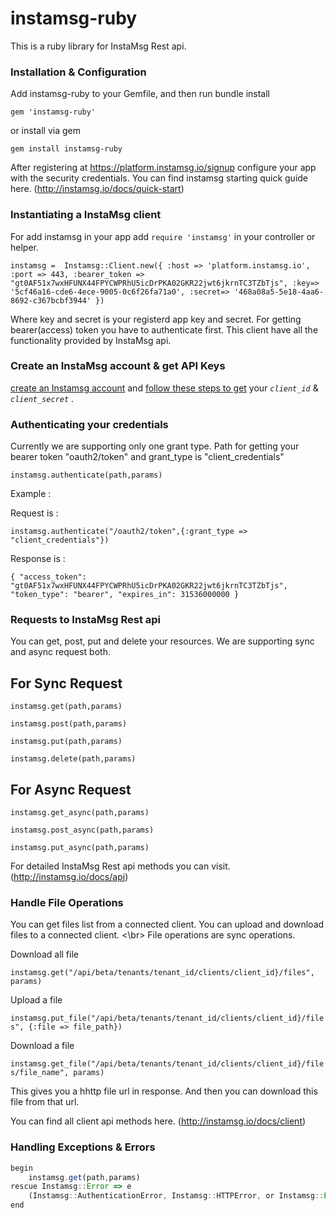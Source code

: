 # instamsg-ruby
This is a ruby library for InstaMsg Rest api.

### Installation & Configuration

Add instamsg-ruby to your Gemfile, and then run bundle install

`gem 'instamsg-ruby'`

or install via gem

`gem install instamsg-ruby`

After registering at https://platform.instamsg.io/signup configure your app with the security credentials.
You can find instamsg starting quick guide here. (http://instamsg.io/docs/quick-start)


### Instantiating a InstaMsg client
 
  For add instamsg in your app add `require 'instamsg'` in your controller or helper.

  `instamsg =  Instamsg::Client.new({
        :host => 'platform.instamsg.io',
        :port => 443,
        :bearer_token => "gt0AF51x7wxHFUNX44FPYCWPRhU5icDrPKA02GKR22jwt6jkrnTC3TZbTjs",
        :key=> '5cf46a16-cde6-4ece-9005-0c6f26fa71a0',
        :secret=> '468a08a5-5e18-4aa6-8692-c367bcbf3944'
      })`
      
  Where key and secret is your registerd app key and secret. For getting bearer(access) token you have to authenticate first.
  This client have all the functionality provided by InstaMsg api.
  
###   Create an InstaMsg account & get API Keys

[create an Instamsg account](https://platform.instamsg.io/signup) and [follow these steps to get](http://instamsg.io/docs/quick-start) your  _`client_id`_ & _`client_secret`_ .

###   Authenticating your credentials

Currently we are supporting only one grant type.
Path for getting your bearer token "oauth2/token" and grant_type is "client_credentials"

`instamsg.authenticate(path,params)`

Example : 
 
 Request is : 
 
`instamsg.authenticate("/oauth2/token",{:grant_type => "client_credentials"})`
 
 Response is : 
 
`{
  "access_token": "gt0AF51x7wxHFUNX44FPYCWPRhU5icDrPKA02GKR22jwt6jkrnTC3TZbTjs",
  "token_type": "bearer",
  "expires_in": 31536000000
}`

###   Requests to InstaMsg Rest api

You can get, post, put and delete your resources. We are supporting sync and async request both.

##    For Sync Request

`instamsg.get(path,params)`

`instamsg.post(path,params)`

`instamsg.put(path,params)`

`instamsg.delete(path,params)`


##    For Async Request

`instamsg.get_async(path,params)`

`instamsg.post_async(path,params)`

`instamsg.put_async(path,params)`

For detailed InstaMsg Rest api methods you can visit. (http://instamsg.io/docs/api)

###   Handle File Operations

You can get files list from a connected client. You can upload and download files to a connected client. <\br>
File operations are sync operations.

Download all file

`instamsg.get("/api/beta/tenants/tenant_id/clients/client_id}/files", params)`

Upload a file

`instamsg.put_file("/api/beta/tenants/tenant_id/clients/client_id}/files", {:file => file_path})`

Download a file

`instamsg.get_file("/api/beta/tenants/tenant_id/clients/client_id}/files/file_name", params)`

This gives you a hhttp file url in response. And then you can download this file from that url.

You can find all client api methods here. (http://instamsg.io/docs/client)


###   Handling Exceptions & Errors

````javascript
begin
    instamsg.get(path,params)
rescue Instamsg::Error => e
    (Instamsg::AuthenticationError, Instamsg::HTTPError, or Instamsg::Error)
end
 ````

